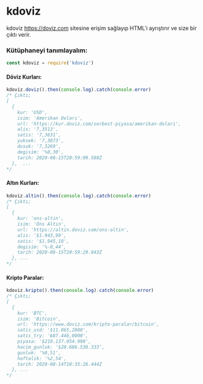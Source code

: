 # kdoviz

kdoviz https://doviz.com sitesine erişim sağlayıp HTML'i ayrıştırır ve size bir çıktı verir.


### Kütüphaneyi tanımlayalım:
```js
const kdoviz = require('kdoviz')
```

#### Döviz Kurları:
```js
kdoviz.doviz().then(console.log).catch(console.error)
/* Çıktı;
[
  {
    kur: 'USD',
    isim: 'Amerikan Doları',
    url: 'https://kur.doviz.com/serbest-piyasa/amerikan-dolari',
    alis: '7,3513',
    satis: '7,3631',
    yuksek: '7,3873',
    dusuk: '7,3269',
    degisim: '%0,30',
    tarih: 2020-08-15T20:59:09.588Z
  },  ...
*/
```
#### Altın Kurları:
```js
kdoviz.altin().then(console.log).catch(console.error)
/* Çıktı;
[
  {
    kur: 'ons-altin',
    isim: 'Ons Altın',
    url: 'https://altin.doviz.com/ons-altin',
    alis: '$1.943,99',
    satis: '$1.945,18',
    degisim: '%-0,44',
    tarih: 2020-08-15T20:59:29.843Z
  }, ...
*/
```
#### Kripto Paralar:
```js
kdoviz.kripto().then(console.log).catch(console.error)
/* Çıktı;
[
  {
    kur: 'BTC',
    isim: 'Bitcoin',
    url: 'https://www.doviz.com/kripto-paralar/bitcoin',
    satis_usd: '$11.865,2800',
    satis_try: '₺87.446,0000',
    piyasa: '$219.137.054.998',
    hacim_gunluk: '$20.686.536.333',
    gunluk: '%0,51',
    haftalik: '%2,54',
    tarih: 2020-08-14T18:35:26.444Z
  }, ...
*/
```
